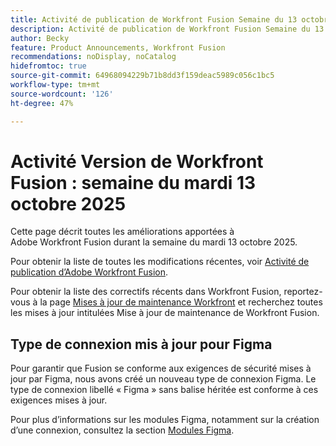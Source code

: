 ```yaml
---
title: Activité de publication de Workfront Fusion Semaine du 13 octobre 2025
description: Activité de publication de Workfront Fusion Semaine du 13 octobre 2025
author: Becky
feature: Product Announcements, Workfront Fusion
recommendations: noDisplay, noCatalog
hidefromtoc: true
source-git-commit: 64968094229b71b8dd3f159deac5989c056c1bc5
workflow-type: tm+mt
source-wordcount: '126'
ht-degree: 47%

---
```


# Activité Version de Workfront Fusion : semaine du mardi 13 octobre 2025

Cette page décrit toutes les améliorations apportées à Adobe Workfront Fusion durant la semaine du mardi 13 octobre 2025.

Pour obtenir la liste de toutes les modifications récentes, voir [Activité de publication d’Adobe Workfront Fusion](/help/workfront-fusion/fusion-product-releases/fusion-release-activity.md).

Pour obtenir la liste des correctifs récents dans Workfront Fusion, reportez-vous à la page [Mises à jour de maintenance Workfront](https://experienceleague.adobe.com/fr/docs/workfront-known-issues/releases/current-updates) et recherchez toutes les mises à jour intitulées Mise à jour de maintenance de Workfront Fusion.

## Type de connexion mis à jour pour Figma

Pour garantir que Fusion se conforme aux exigences de sécurité mises à jour par Figma, nous avons créé un nouveau type de connexion Figma. Le type de connexion libellé « Figma » sans balise héritée est conforme à ces exigences mises à jour.

Pour plus d’informations sur les modules Figma, notamment sur la création d’une connexion, consultez la section [Modules Figma](/help/workfront-fusion/references/apps-and-modules/third-party-connectors/figma-modules.md).
